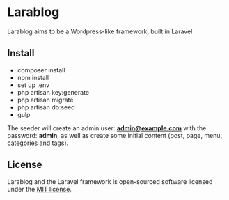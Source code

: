 # Larablog

 Larablog aims to be a Wordpress-like framework, built in Laravel

## Install

* composer install
* npm install
* set up .env
* php artisan key:generate
* php artisan migrate
* php artisan db:seed
* gulp

The seeder will create an admin user: **admin@example.com** with the password: **admin**, as well as create some initial content (post, page, menu, categories and tags).

## License

Larablog and the Laravel framework is open-sourced software licensed under the [MIT license](http://opensource.org/licenses/MIT).
